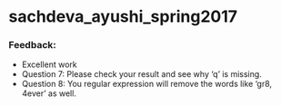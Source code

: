# sachdeva_ayushi_spring2017
### Feedback:
- Excellent work
- Question 7: Please check your result and see why ‘q’ is missing.
- Question 8: You regular expression will remove the words like ‘gr8, 4ever’ as well.
